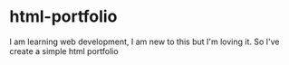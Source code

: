 # html-portfolio
I am learning web development, I am new to this but I'm loving it. So I've create a simple html portfolio
